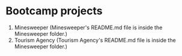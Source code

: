 # Bootcamp projects
1. Minesweeper (Minesweeper's README.md file is inside the Minesweeper folder.)
2. Tourism Agency (Tourism Agency's README.md file is inside the Minesweeper folder.)
